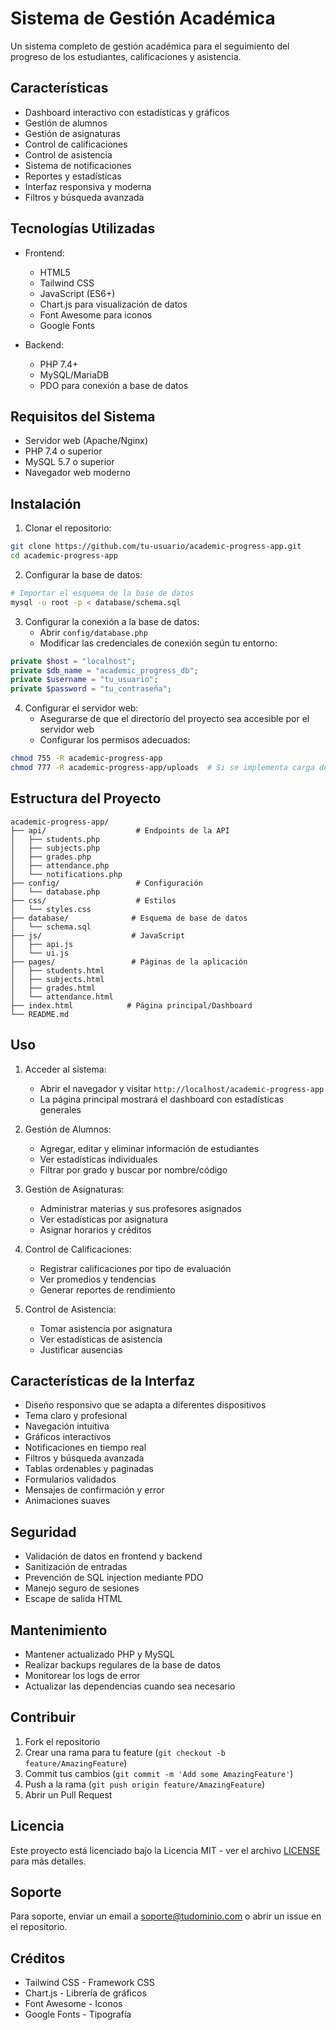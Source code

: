 # Sistema de Gestión Académica

Un sistema completo de gestión académica para el seguimiento del progreso de los estudiantes, calificaciones y asistencia.

## Características

- Dashboard interactivo con estadísticas y gráficos
- Gestión de alumnos
- Gestión de asignaturas
- Control de calificaciones
- Control de asistencia
- Sistema de notificaciones
- Reportes y estadísticas
- Interfaz responsiva y moderna
- Filtros y búsqueda avanzada

## Tecnologías Utilizadas

- Frontend:
  - HTML5
  - Tailwind CSS
  - JavaScript (ES6+)
  - Chart.js para visualización de datos
  - Font Awesome para iconos
  - Google Fonts

- Backend:
  - PHP 7.4+
  - MySQL/MariaDB
  - PDO para conexión a base de datos

## Requisitos del Sistema

- Servidor web (Apache/Nginx)
- PHP 7.4 o superior
- MySQL 5.7 o superior
- Navegador web moderno

## Instalación

1. Clonar el repositorio:
```bash
git clone https://github.com/tu-usuario/academic-progress-app.git
cd academic-progress-app
```

2. Configurar la base de datos:
```bash
# Importar el esquema de la base de datos
mysql -u root -p < database/schema.sql
```

3. Configurar la conexión a la base de datos:
   - Abrir `config/database.php`
   - Modificar las credenciales de conexión según tu entorno:
```php
private $host = "localhost";
private $db_name = "academic_progress_db";
private $username = "tu_usuario";
private $password = "tu_contraseña";
```

4. Configurar el servidor web:
   - Asegurarse de que el directorio del proyecto sea accesible por el servidor web
   - Configurar los permisos adecuados:
```bash
chmod 755 -R academic-progress-app
chmod 777 -R academic-progress-app/uploads  # Si se implementa carga de archivos
```

## Estructura del Proyecto

```
academic-progress-app/
├── api/                    # Endpoints de la API
│   ├── students.php
│   ├── subjects.php
│   ├── grades.php
│   ├── attendance.php
│   └── notifications.php
├── config/                 # Configuración
│   └── database.php
├── css/                    # Estilos
│   └── styles.css
├── database/              # Esquema de base de datos
│   └── schema.sql
├── js/                    # JavaScript
│   ├── api.js
│   └── ui.js
├── pages/                 # Páginas de la aplicación
│   ├── students.html
│   ├── subjects.html
│   ├── grades.html
│   └── attendance.html
├── index.html            # Página principal/Dashboard
└── README.md
```

## Uso

1. Acceder al sistema:
   - Abrir el navegador y visitar `http://localhost/academic-progress-app`
   - La página principal mostrará el dashboard con estadísticas generales

2. Gestión de Alumnos:
   - Agregar, editar y eliminar información de estudiantes
   - Ver estadísticas individuales
   - Filtrar por grado y buscar por nombre/código

3. Gestión de Asignaturas:
   - Administrar materias y sus profesores asignados
   - Ver estadísticas por asignatura
   - Asignar horarios y créditos

4. Control de Calificaciones:
   - Registrar calificaciones por tipo de evaluación
   - Ver promedios y tendencias
   - Generar reportes de rendimiento

5. Control de Asistencia:
   - Tomar asistencia por asignatura
   - Ver estadísticas de asistencia
   - Justificar ausencias

## Características de la Interfaz

- Diseño responsivo que se adapta a diferentes dispositivos
- Tema claro y profesional
- Navegación intuitiva
- Gráficos interactivos
- Notificaciones en tiempo real
- Filtros y búsqueda avanzada
- Tablas ordenables y paginadas
- Formularios validados
- Mensajes de confirmación y error
- Animaciones suaves

## Seguridad

- Validación de datos en frontend y backend
- Sanitización de entradas
- Prevención de SQL injection mediante PDO
- Manejo seguro de sesiones
- Escape de salida HTML

## Mantenimiento

- Mantener actualizado PHP y MySQL
- Realizar backups regulares de la base de datos
- Monitorear los logs de error
- Actualizar las dependencias cuando sea necesario

## Contribuir

1. Fork el repositorio
2. Crear una rama para tu feature (`git checkout -b feature/AmazingFeature`)
3. Commit tus cambios (`git commit -m 'Add some AmazingFeature'`)
4. Push a la rama (`git push origin feature/AmazingFeature`)
5. Abrir un Pull Request

## Licencia

Este proyecto está licenciado bajo la Licencia MIT - ver el archivo [LICENSE](LICENSE) para más detalles.

## Soporte

Para soporte, enviar un email a soporte@tudominio.com o abrir un issue en el repositorio.

## Créditos

- Tailwind CSS - Framework CSS
- Chart.js - Librería de gráficos
- Font Awesome - Iconos
- Google Fonts - Tipografía
